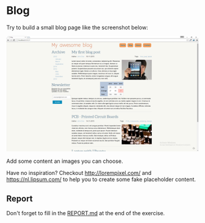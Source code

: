 # Blog

Try to build a small blog page like the screenshot below:

![Example](img/example.png)

Add some content an images you can choose.

Have no inspiration? Checkout http://lorempixel.com/ and https://nl.lipsum.com/ to help you to create some fake placeholder content.

## Report

Don't forget to fill in the [REPORT.md](REPORT.md) at the end of the exercise.
